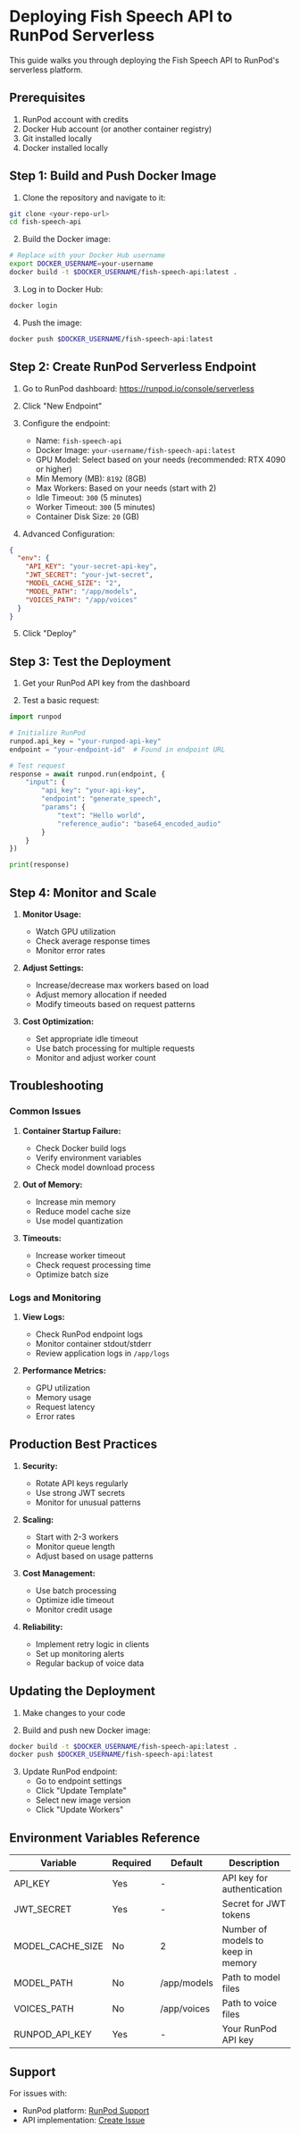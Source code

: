 # Deploying Fish Speech API to RunPod Serverless

This guide walks you through deploying the Fish Speech API to RunPod's serverless platform.

## Prerequisites

1. RunPod account with credits
2. Docker Hub account (or another container registry)
3. Git installed locally
4. Docker installed locally

## Step 1: Build and Push Docker Image

1. Clone the repository and navigate to it:
```bash
git clone <your-repo-url>
cd fish-speech-api
```

2. Build the Docker image:
```bash
# Replace with your Docker Hub username
export DOCKER_USERNAME=your-username
docker build -t $DOCKER_USERNAME/fish-speech-api:latest .
```

3. Log in to Docker Hub:
```bash
docker login
```

4. Push the image:
```bash
docker push $DOCKER_USERNAME/fish-speech-api:latest
```

## Step 2: Create RunPod Serverless Endpoint

1. Go to RunPod dashboard: https://runpod.io/console/serverless

2. Click "New Endpoint"

3. Configure the endpoint:
   - Name: `fish-speech-api`
   - Docker Image: `your-username/fish-speech-api:latest`
   - GPU Model: Select based on your needs (recommended: RTX 4090 or higher)
   - Min Memory (MB): `8192` (8GB)
   - Max Workers: Based on your needs (start with 2)
   - Idle Timeout: `300` (5 minutes)
   - Worker Timeout: `300` (5 minutes)
   - Container Disk Size: `20` (GB)
   
4. Advanced Configuration:
```json
{
  "env": {
    "API_KEY": "your-secret-api-key",
    "JWT_SECRET": "your-jwt-secret",
    "MODEL_CACHE_SIZE": "2",
    "MODEL_PATH": "/app/models",
    "VOICES_PATH": "/app/voices"
  }
}
```

5. Click "Deploy"

## Step 3: Test the Deployment

1. Get your RunPod API key from the dashboard

2. Test a basic request:
```python
import runpod

# Initialize RunPod
runpod.api_key = "your-runpod-api-key"
endpoint = "your-endpoint-id"  # Found in endpoint URL

# Test request
response = await runpod.run(endpoint, {
    "input": {
        "api_key": "your-api-key",
        "endpoint": "generate_speech",
        "params": {
            "text": "Hello world",
            "reference_audio": "base64_encoded_audio"
        }
    }
})

print(response)
```

## Step 4: Monitor and Scale

1. **Monitor Usage:**
   - Watch GPU utilization
   - Check average response times
   - Monitor error rates

2. **Adjust Settings:**
   - Increase/decrease max workers based on load
   - Adjust memory allocation if needed
   - Modify timeouts based on request patterns

3. **Cost Optimization:**
   - Set appropriate idle timeout
   - Use batch processing for multiple requests
   - Monitor and adjust worker count

## Troubleshooting

### Common Issues

1. **Container Startup Failure:**
   - Check Docker build logs
   - Verify environment variables
   - Check model download process

2. **Out of Memory:**
   - Increase min memory
   - Reduce model cache size
   - Use model quantization

3. **Timeouts:**
   - Increase worker timeout
   - Check request processing time
   - Optimize batch size

### Logs and Monitoring

1. **View Logs:**
   - Check RunPod endpoint logs
   - Monitor container stdout/stderr
   - Review application logs in `/app/logs`

2. **Performance Metrics:**
   - GPU utilization
   - Memory usage
   - Request latency
   - Error rates

## Production Best Practices

1. **Security:**
   - Rotate API keys regularly
   - Use strong JWT secrets
   - Monitor for unusual patterns

2. **Scaling:**
   - Start with 2-3 workers
   - Monitor queue length
   - Adjust based on usage patterns

3. **Cost Management:**
   - Use batch processing
   - Optimize idle timeout
   - Monitor credit usage

4. **Reliability:**
   - Implement retry logic in clients
   - Set up monitoring alerts
   - Regular backup of voice data

## Updating the Deployment

1. Make changes to your code

2. Build and push new Docker image:
```bash
docker build -t $DOCKER_USERNAME/fish-speech-api:latest .
docker push $DOCKER_USERNAME/fish-speech-api:latest
```

3. Update RunPod endpoint:
   - Go to endpoint settings
   - Click "Update Template"
   - Select new image version
   - Click "Update Workers"

## Environment Variables Reference

| Variable | Required | Default | Description |
|----------|----------|---------|-------------|
| API_KEY | Yes | - | API key for authentication |
| JWT_SECRET | Yes | - | Secret for JWT tokens |
| MODEL_CACHE_SIZE | No | 2 | Number of models to keep in memory |
| MODEL_PATH | No | /app/models | Path to model files |
| VOICES_PATH | No | /app/voices | Path to voice files |
| RUNPOD_API_KEY | Yes | - | Your RunPod API key |

## Support

For issues with:
- RunPod platform: [RunPod Support](https://runpod.io/support)
- API implementation: [Create Issue](https://github.com/your-repo/issues)
